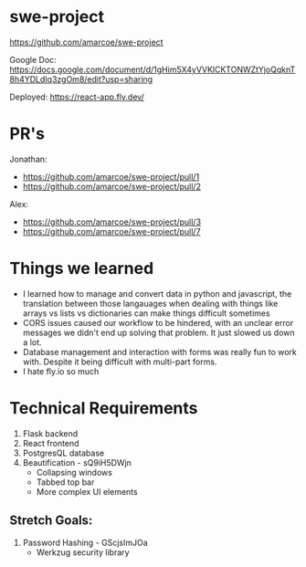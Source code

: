 # swe-project
https://github.com/amarcoe/swe-project

Google Doc: 
https://docs.google.com/document/d/1gHim5X4yVVKlCKTONWZtYjoQqknT8h4YDLdIq3zgOm8/edit?usp=sharing

Deployed:
https://react-app.fly.dev/

# PR's
Jonathan: 
- https://github.com/amarcoe/swe-project/pull/1
- https://github.com/amarcoe/swe-project/pull/2

Alex: 
- https://github.com/amarcoe/swe-project/pull/3
- https://github.com/amarcoe/swe-project/pull/7

# Things we learned
- I learned how to manage and convert data in python and javascript, the translation between those langauages when dealing with things like arrays vs lists vs dictionaries can make things difficult sometimes
- CORS issues caused our workflow to be hindered, with an unclear error messages we didn't end up solving that problem. It just slowed us down a lot. 
- Database management and interaction with forms was really fun to work with. Despite it being difficult with multi-part forms. 
- I hate fly.io so much

# Technical Requirements
1. Flask backend
2. React frontend
3. PostgresQL database
4. Beautification - sQ9iH5DWjn
    - Collapsing windows
    - Tabbed top bar
    - More complex UI elements

## Stretch Goals:
1. Password Hashing - GScjsImJOa
    - Werkzug security library





